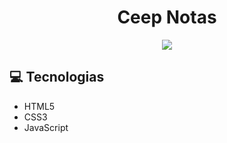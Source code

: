 <h1 align="center"> Ceep Notas </h1>
 

<p align="center">
<img src="https://user-images.githubusercontent.com/39227316/87220362-70b9d300-c339-11ea-86d7-4915ad41a12f.gif">
</p>



:computer: Tecnologias
------------

- HTML5
- CSS3
- JavaScript
